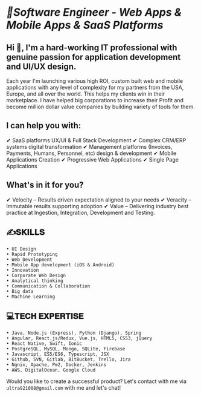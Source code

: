 # <i>🥇Software Engineer - Web Apps & Mobile Apps & SaaS Platforms</i>

## Hi 👋, I'm a hard-working IT professional with genuine passion for application development and UI/UX design.

Each year I'm launching various high ROI, custom built web and mobile applications with any level of complexity for my partners from the USA, Europe, and all over the world. This helps my clients win in their marketplace. I have helped big corporations to increase their Profit and become million dollar value companies by building variety of tools for them.

## I can help you with:
✔ SaaS platforms UX/UI & Full Stack Development
✔ Complex CRM/ERP systems digital transformation
✔ Management platforms (Invoices, Payments, Humans, Personnel, etc) design & development
✔ Mobile Applications Creation
✔ Progressive Web Applications
✔ Single Page Applications

## What's in it for you?
✔ Velocity – Results driven expectation aligned to your needs
✔ Veracity – Immutable results supporting adoption
✔ Value – Delivering industry best practice at Ingestion, Integration, Development and Testing.

## ✍️𝐒𝐊𝐈𝐋𝐋𝐒
```• UX Design
• UI Design
• Rapid Prototyping
• Web Development
• Mobile App development (iOS & Android)
• Innovation
• Corporate Web Design
• Analytical thinking
• Communication & Collaboration
• Big data
• Machine Learning
```

## 💻𝐓𝐄𝐂𝐇 𝐄𝐗𝐏𝐄𝐑𝐓𝐈𝐒𝐄
```• FIGMA
• Java, Node.js (Express), Python (Django), Spring
• Angular, React.js/Redux, Vue.js, HTML5, CSS3, jQuery
• React Native, Swift, Ionic
• PostgreSQL, MySQL, Mongo, SQLite, Firebase
• Javascript, ES5/ES6, Typescript, JSX
• Github, SVN, Gitlab, BitBucket, Trello, Jira
• Ngnix, Apache, Pm2, Docker, Jenkins
• AWS, DigitalOcean, Google Cloud
```
Would you like to create a successful product?
Let's contact with me via `ultra921008@gmail.com` with me and let's chat!

